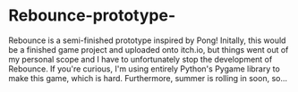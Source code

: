 # Rebounce-prototype-
Rebounce is a semi-finished prototype inspired by Pong!
  Initally, this would be a finished game project and uploaded onto itch.io, but things went out of my personal scope and I have to unfortunately stop the development of Rebounce. If you're curious, I'm using entirely Python's Pygame library to make this game, which is hard.
  Furthermore, summer is rolling in soon, so... 

